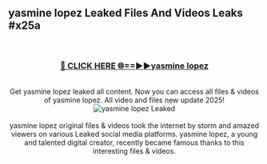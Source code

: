 ## yasmine lopez Leaked Files And Videos Leaks #x25a
<br>
<div align="center">
<h3><a href="https://watchclip.my.id/yasmine lopez" rel="nofollow">🔴 CLICK HERE 🌐==►►yasmine lopez</a></h3>
<br>
Get yasmine lopez leaked all content. Now you can access all files & videos of yasmine lopez. All video and files new update 2025!
<br>
<a href="https://watchclip.my.id/yasmine lopez" rel="nofollow" data-target="animated-image.originalLink"><img src="https://i.ibb.co.com/WyWwxjT/player-gif2.gif" alt="yasmine lopez Leaked" style="max-width: 100%; display: inline-block;" data-target="animated-image.originalImage"></a>
<br><br>
yasmine lopez original files & videos took the internet by storm and amazed viewers on various Leaked social media platforms. yasmine lopez, a young and talented digital creator, recently became famous thanks to this interesting files & videos.
</div>
<br>